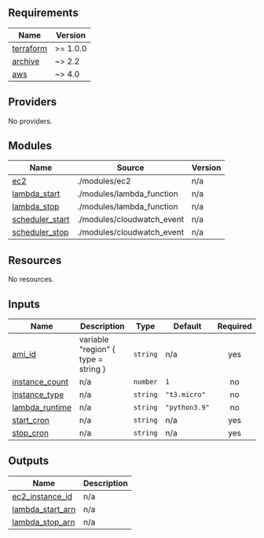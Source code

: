 ## Requirements

| Name | Version |
|------|---------|
| <a name="requirement_terraform"></a> [terraform](#requirement\_terraform) | >= 1.0.0 |
| <a name="requirement_archive"></a> [archive](#requirement\_archive) | ~> 2.2 |
| <a name="requirement_aws"></a> [aws](#requirement\_aws) | ~> 4.0 |

## Providers

No providers.

## Modules

| Name | Source | Version |
|------|--------|---------|
| <a name="module_ec2"></a> [ec2](#module\_ec2) | ./modules/ec2 | n/a |
| <a name="module_lambda_start"></a> [lambda\_start](#module\_lambda\_start) | ./modules/lambda_function | n/a |
| <a name="module_lambda_stop"></a> [lambda\_stop](#module\_lambda\_stop) | ./modules/lambda_function | n/a |
| <a name="module_scheduler_start"></a> [scheduler\_start](#module\_scheduler\_start) | ./modules/cloudwatch_event | n/a |
| <a name="module_scheduler_stop"></a> [scheduler\_stop](#module\_scheduler\_stop) | ./modules/cloudwatch_event | n/a |

## Resources

No resources.

## Inputs

| Name | Description | Type | Default | Required |
|------|-------------|------|---------|:--------:|
| <a name="input_ami_id"></a> [ami\_id](#input\_ami\_id) | variable "region" { type = string } | `string` | n/a | yes |
| <a name="input_instance_count"></a> [instance\_count](#input\_instance\_count) | n/a | `number` | `1` | no |
| <a name="input_instance_type"></a> [instance\_type](#input\_instance\_type) | n/a | `string` | `"t3.micro"` | no |
| <a name="input_lambda_runtime"></a> [lambda\_runtime](#input\_lambda\_runtime) | n/a | `string` | `"python3.9"` | no |
| <a name="input_start_cron"></a> [start\_cron](#input\_start\_cron) | n/a | `string` | n/a | yes |
| <a name="input_stop_cron"></a> [stop\_cron](#input\_stop\_cron) | n/a | `string` | n/a | yes |

## Outputs

| Name | Description |
|------|-------------|
| <a name="output_ec2_instance_id"></a> [ec2\_instance\_id](#output\_ec2\_instance\_id) | n/a |
| <a name="output_lambda_start_arn"></a> [lambda\_start\_arn](#output\_lambda\_start\_arn) | n/a |
| <a name="output_lambda_stop_arn"></a> [lambda\_stop\_arn](#output\_lambda\_stop\_arn) | n/a |
